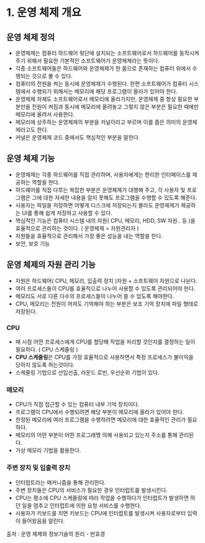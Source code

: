 # 1. 운영 체제 개요


## 운영 체제 정의
- 운영체제는 컴퓨터 하드웨어 윗단에 설치되는 소프트웨어로서 하드웨어를 동작시켜 주기 위해서 필요한 기본적인 소프트웨어가 운영체제라는 뜻이다.
- 각종 소프트웨어들은 하드웨어와 운영체제가 한 몸으로 존재하는 컴퓨터 위에서 수행되는 것으로 볼 수 있다.  
- 컴퓨터의 전원을 켜는 동시에 운영체제가 수행된다. 한편 소프트웨어가 컴퓨터 시스템에서 수행되기 위해서는 메모리에 해당 프로그램이 올라가 있어야 한다.
- 운영체제 자체도 소프트웨어로서 메모리에 올라가지만, 운영체제 중 항상 필요한 부분만을 전원이 켜짐과 동시에 메모리에 올려놓고 그렇지 않은 부분은 필요한
때에만 메모리에 올려서 사용한다. 
- 메모리에 상주하는 운영체제의 부분을 커널이라고 부르며 이를 좁은 의미의 운영체제라고도 한다.
- 커널은 운영체제 코드 중에서도 핵심적인 부분을 말한다.


## 운영 체제 기능
- 운영체제는 각종 하드웨어를 직접 관리하며, 사용자에게는 편리한 인터페이스를 제공하는 역할을 한다.
- 하드웨어를 직접 다루는 복잡한 부분은 운영체제가 대행해 주고, 각 사용자 및 프로그램은 그에 대한 자세한 내용을 알지 못해도 프로그램을 수행할 수 있도록 해준다.
- 사용자는 파일을 저장하면 어떻게 디스크에 저장되는지 몰라도 운영체제가 제공하는 UI를 통해 쉽게 저장하고 사용할 수 있다.
- 핵심적인 기능은 컴퓨터 시스템 내의 자원( CPU, 메모리, HDD, SW 자원.. 등 )을 효율적으로 관리하는 것이다. ( 운영체제 = 자원관리자 )
- 자원들을 효율적으로 관리해서 가장 좋은 성능을 내는 역할을 한다.
- 보안, 보호 기능


## 운영 체제의 자원 관리 기능
- 자원은 하드웨어( CPU, 메모리, 입출력 장치 )자원 + 소프트웨어 자원으로 나뉜다.   
- 여러 프로세스들이 CPU를 효율적으로 나누어 사용할 수 있도록 관리되어야 한다.
- 메모리도 서로 다른 다수의 프로세스들이 나누어 쓸 수 있도록 해야한다.
- CPU, 메모리는 전원이 꺼져도 기억해야 하는 부분은 보조 기억 장치에 파일 형태로 저장된다.


### CPU
- 매 시점 어떤 프로세스에게 CPU를 할당해 작업을 처리할 것인지를 결정하는 일이 필요하다. ( CPU 스케줄링 )
- **CPU 스케줄링**은 CPU를 가장 효율적으로 사용하면서 특정 프로세스가 불이익을 당하지 않도록 하는것이다.
- 스케줄링 기법으로 선입선출, 라운드 로빈, 우선순위 기법이 있다.   


### 메모리
- CPU가 직접 접근할 수 있는 컴퓨터 내부 기억 장치이다.
- 프로그램이 CPU에서 수행되려면 해당 부분이 메모리에 올라가 있어야 한다.
- 한정된 메모리에 여러 프로그램을 수행하려면 메모리에 대한 효율적인 관리가 필요하다.
- 메모리의 어떤 부분이 어떤 프로그래멩 의해 사용되고 있는지 주소를 통해 관리된다.
- 가상 메모리 기법을 활용한다.


### 주변 장치 및 입출력 장치
- 인터럽트라는 매커니즘을 통해 관리한다.
- 주변 장치들은 CPU의 서비스가 필요한 경우 인터럽트를 발생시킨다.
- CPU는 평소에 CPU 스케줄링에 따라 작업을 수행하다가 인터럽트가 발생하면 하던 일을 멈추고 인터럽트에 의한 요청 서비스를 수행한다.
- 사용자가 키보드를 치면 키보드는 CPU에 인터럽트를 발생시켜 사용자로부터 입력이 들어왔음을 알린다.  





출처 : 운영 체제와 정보기술의 원리 - 반효경
